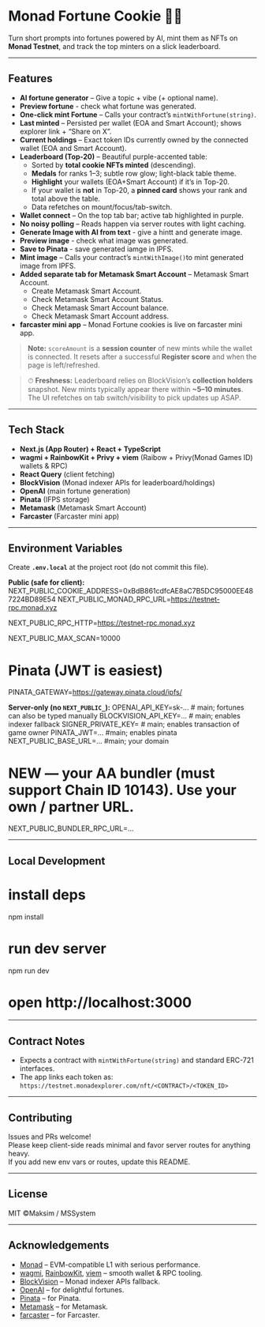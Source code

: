 # Monad Fortune Cookie 🍪✨

Turn short prompts into fortunes powered by AI, mint them as NFTs on **Monad Testnet**, and track the top minters on a slick leaderboard.

---

## Features

- **AI fortune generator** – Give a topic + vibe (+ optional name).
- **Preview fortune** - check what fortune was generated.
- **One-click mint Fortune** – Calls your contract’s `mintWithFortune(string)`.
- **Last minted** – Persisted per wallet (EOA and Smart Account); shows explorer link + “Share on X”.
- **Current holdings** – Exact token IDs currently owned by the connected wallet (EOA and Smart Account).
- **Leaderboard (Top-20)** – Beautiful purple-accented table:
  - Sorted by **total cookie NFTs minted** (descending).
  - **Medals** for ranks 1–3; subtle row glow; light-black table theme.
  - **Highlight** your wallets (EOA+Smart Account) if it’s in Top-20.
  - If your wallet is **not** in Top-20, a **pinned card** shows your rank and total above the table.
  - Data refetches on mount/focus/tab-switch.
- **Wallet connect** – On the top tab bar; active tab highlighted in purple.
- **No noisy polling** – Reads happen via server routes with light caching.
- **Generate Image with AI from text** - give a hintt and generate image.
- **Preview image** - check what image was generated.
- **Save to Pinata** - save generated iamge in IPFS.
- **Mint image** – Calls your contract’s `mintWithImage()`to mint generated image from IPFS.
- **Added separate tab for Metamask Smart Account** – Metamask Smart Account.
  - Create Metamask Smart Account.
  - Check Metamask Smart Account Status.
  - Check Metamask Smart Account balance.
  - Check Metamask Smart Account address.
- **farcaster mini app** – Monad Fortune cookies is live on farcaster mini app.

> **Note:** `scoreAmount` is a **session counter** of new mints while the wallet is connected. It resets after a successful **Register score** and when the page is left/refreshed.

> ⏱ **Freshness:** Leaderboard relies on BlockVision’s **collection holders** snapshot. New mints typically appear there within **~5–10 minutes**. The UI refetches on tab switch/visibility to pick updates up ASAP.

---

## Tech Stack

- **Next.js (App Router) + React + TypeScript**
- **wagmi + RainbowKit + Privy + viem** (Raibow + Privy(Monad Games ID) wallets & RPC)
- **React Query** (client fetching)
- **BlockVision** (Monad indexer APIs for leaderboard/holdings)
- **OpenAI** (main fortune generation)
- **Pinata** (IFPS storage)
- **Metamask** (Metamask Smart Account)
- **Farcaster** (Farcaster mini app)

---

## Environment Variables

Create **`.env.local`** at the project root (do not commit this file).

**Public (safe for client):**
NEXT_PUBLIC_COOKIE_ADDRESS=0xBdB861cdfcAE8aC7B5DC95000EE487224BD89E54
NEXT_PUBLIC_MONAD_RPC_URL=https://testnet-rpc.monad.xyz

NEXT_PUBLIC_RPC_HTTP=https://testnet-rpc.monad.xyz

NEXT_PUBLIC_MAX_SCAN=10000

# Pinata (JWT is easiest)
PINATA_GATEWAY=https://gateway.pinata.cloud/ipfs/

**Server-only (no `NEXT_PUBLIC_`):**
OPENAI_API_KEY=sk-... # main; fortunes can also be typed manually
BLOCKVISION_API_KEY=... # main; enables indexer fallback
SIGNER_PRIVATE_KEY= # main; enables transaction of game owner
PINATA_JWT=... #main; enables pinata
NEXT_PUBLIC_BASE_URL=... #main; your domain

# NEW — your AA bundler (must support Chain ID 10143). Use your own / partner URL.
NEXT_PUBLIC_BUNDLER_RPC_URL=...

---

## Local Development

# install deps
npm install

# run dev server
npm run dev
# open http://localhost:3000

---

## Contract Notes

- Expects a contract with `mintWithFortune(string)` and standard ERC-721 interfaces.
- The app links each token as:  
  `https://testnet.monadexplorer.com/nft/<CONTRACT>/<TOKEN_ID>`

---

## Contributing

Issues and PRs welcome!  
Please keep client-side reads minimal and favor server routes for anything heavy.  
If you add new env vars or routes, update this README.

---

## License

MIT ©Maksim / MSSystem

---

## Acknowledgements

- [Monad](https://docs.monad.xyz/) – EVM-compatible L1 with serious performance.  
- [wagmi](https://wagmi.sh/), [RainbowKit](https://www.rainbowkit.com/), [viem](https://viem.sh/) – smooth wallet & RPC tooling.  
- [BlockVision](https://blockvision.org/) – Monad indexer APIs fallback.  
- [OpenAI](https://platform.openai.com/) – for delightful fortunes.
- [Pinata](https://app.pinata.cloud/) – for Pinata.
- [Metamask](https://docs.metamask.io/delegation-toolkit/guides/smart-accounts/) – for Metamask.
- [farcaster](https://miniapps.farcaster.xyz/docs/guides) – for Farcaster.


